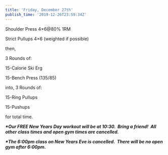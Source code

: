 ```yaml
---
title: 'Friday, December 27th'
publish_time: '2019-12-26T23:59:34Z'
---
```


Shoulder Press 4×6\@80% 1RM

Strict Pullups 4×6 (weighted if possible)

then,

3 Rounds of:

15-Calorie Ski Erg

15-Bench Press (135/85)

into, 3 Rounds of:

15-Ring Pullups

15-Pushups

for total time.

***\*Our FREE New Years Day workout will be at 10:30.  Bring a friend!
 All other class times and open gym times are cancelled.***

***\*The 6:00pm class on New Years Eve is cancelled.  There will be no
open gym after 6:00pm.***
